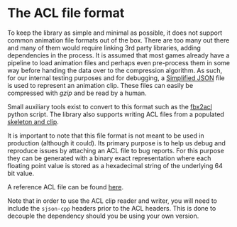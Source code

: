 # The ACL file format

To keep the library as simple and minimal as possible, it does not support common animation file formats out of the box. There are too many out there and many of them would require linking 3rd party libraries, adding dependencies in the process. It is assumed that most games already have a pipeline to load animation files and perhaps even pre-process them in some way before handing the data over to the compression algorithm. As such, for our internal testing purposes and for debugging, a [Simplified JSON](http://help.autodesk.com/view/Stingray/ENU/?guid=__stingray_help_managing_content_sjson_html) file is used to represent an animation clip. These files can easily be compressed with *gzip* and be read by a human.

Small auxiliary tools exist to convert to this format such as the [fbx2acl](../tools/fbx2acl/fbx2acl.py) python script. The library also supports writing ACL files from a populated [skeleton and clip](../includes/acl/io/clip_writer.h).

It is important to note that this file format is not meant to be used in production (although it could). Its primary purpose is to help us debug and reproduce issues by attaching an ACL file to bug reports. For this purpose they can be generated with a binary exact representation where each floating point value is stored as a hexadecimal string of the underlying 64 bit value.

A reference ACL file can be found [here](../tools/format_reference.acl.sjson).

Note that in order to use the ACL clip reader and writer, you will need to include the `sjson-cpp` headers prior to the ACL headers. This is done to decouple the dependency should you be using your own version.
